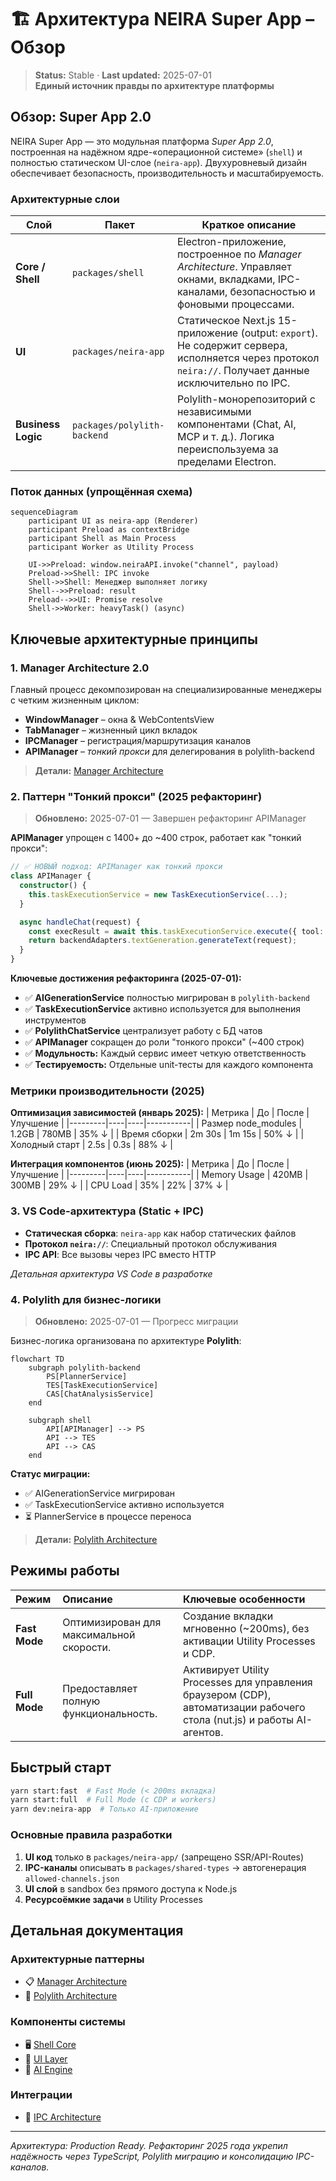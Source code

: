 # 🏗️ Архитектура NEIRA Super App – Обзор

> **Status:** Stable · **Last updated:** 2025-07-01  
> **Единый источник правды по архитектуре платформы**

## Обзор: Super App 2.0

NEIRA Super App — это модульная платформа _Super App 2.0_, построенная на надёжном ядре-«операционной системе» (`shell`) и полностью статическом UI-слое (`neira-app`). Двухуровневый дизайн обеспечивает безопасность, производительность и масштабируемость.

### Архитектурные слои

| Слой               | Пакет                       | Краткое описание                                                                                                                                        |
| ------------------ | --------------------------- | ------------------------------------------------------------------------------------------------------------------------------------------------------- |
| **Core / Shell**   | `packages/shell`            | Electron-приложение, построенное по _Manager Architecture_. Управляет окнами, вкладками, IPC-каналами, безопасностью и фоновыми процессами.             |
| **UI**             | `packages/neira-app`        | Статическое Next.js 15-приложение (output: `export`). Не содержит сервера, исполняется через протокол `neira://`. Получает данные исключительно по IPC. |
| **Business Logic** | `packages/polylith-backend` | Polylith-монорепозиторий с независимыми компонентами (Chat, AI, MCP и т. д.). Логика переиспользуема за пределами Electron.                             |

### Поток данных (упрощённая схема)

```mermaid
sequenceDiagram
    participant UI as neira-app (Renderer)
    participant Preload as contextBridge
    participant Shell as Main Process
    participant Worker as Utility Process

    UI->>Preload: window.neiraAPI.invoke("channel", payload)
    Preload->>Shell: IPC invoke
    Shell->>Shell: Менеджер выполняет логику
    Shell-->>Preload: result
    Preload-->>UI: Promise resolve
    Shell->>Worker: heavyTask() (async)
```

## Ключевые архитектурные принципы

### 1. Manager Architecture 2.0

Главный процесс декомпозирован на специализированные менеджеры с четким жизненным циклом:

- **WindowManager** – окна & WebContentsView
- **TabManager** – жизненный цикл вкладок
- **IPCManager** – регистрация/маршрутизация каналов
- **APIManager** – _тонкий прокси_ для делегирования в polylith-backend

> **Детали:** [Manager Architecture](/core-concepts/architecture-patterns/manager-architecture)

### 2. Паттерн "Тонкий прокси" (2025 рефакторинг)

> **Обновлено:** 2025-07-01 — Завершен рефакторинг APIManager

**APIManager** упрощен с 1400+ до ~400 строк, работает как "тонкий прокси":

```typescript
// ✅ НОВЫЙ подход: APIManager как тонкий прокси
class APIManager {
  constructor() {
    this.taskExecutionService = new TaskExecutionService(...);
  }

  async handleChat(request) {
    const execResult = await this.taskExecutionService.execute({ tool: toolName, params: args });
    return backendAdapters.textGeneration.generateText(request);
  }
}
```

**Ключевые достижения рефакторинга (2025-07-01):**

- ✅ **AIGenerationService** полностью мигрирован в `polylith-backend`
- ✅ **TaskExecutionService** активно используется для выполнения инструментов
- ✅ **PolylithChatService** централизует работу с БД чатов
- ✅ **APIManager** сокращен до роли "тонкого прокси" (~400 строк)
- ✅ **Модульность:** Каждый сервис имеет четкую ответственность
- ✅ **Тестируемость:** Отдельные unit-тесты для каждого компонента

### Метрики производительности (2025)

**Оптимизация зависимостей (январь 2025):**
| Метрика | До | После | Улучшение |
|---------|----|----|-----------|
| Размер node_modules | 1.2GB | 780MB | 35% ↓ |
| Время сборки | 2m 30s | 1m 15s | 50% ↓ |
| Холодный старт | 2.5s | 0.3s | 88% ↓ |

**Интеграция компонентов (июнь 2025):**
| Метрика | До | После | Улучшение |
|---------|----|----|-----------|
| Memory Usage | 420MB | 300MB | 29% ↓ |
| CPU Load | 35% | 22% | 37% ↓ |

### 3. VS Code-архитектура (Static + IPC)

- **Статическая сборка**: `neira-app` как набор статических файлов
- **Протокол `neira://`**: Специальный протокол обслуживания
- **IPC API**: Все вызовы через IPC вместо HTTP

_Детальная архитектура VS Code в разработке_

### 4. Polylith для бизнес-логики

> **Обновлено:** 2025-07-01 — Прогресс миграции

Бизнес-логика организована по архитектуре **Polylith**:

```mermaid
flowchart TD
    subgraph polylith-backend
        PS[PlannerService]
        TES[TaskExecutionService]
        CAS[ChatAnalysisService]
    end

    subgraph shell
        API[APIManager] --> PS
        API --> TES
        API --> CAS
    end
```

**Статус миграции:**

- ✅ AIGenerationService мигрирован
- ✅ TaskExecutionService активно используется
- ⏳ PlannerService в процессе переноса

> **Детали:** [Polylith Architecture](/core-concepts/architecture-patterns/polylith-architecture)

## Режимы работы

| Режим         | Описание                                 | Ключевые особенности                                                                                                    |
| :------------ | :--------------------------------------- | :---------------------------------------------------------------------------------------------------------------------- |
| **Fast Mode** | Оптимизирован для максимальной скорости. | Создание вкладки мгновенно (~200ms), без активации Utility Processes и CDP.                                             |
| **Full Mode** | Предоставляет полную функциональность.   | Активирует Utility Processes для управления браузером (CDP), автоматизации рабочего стола (nut.js) и работы AI-агентов. |

## Быстрый старт

```bash
yarn start:fast  # Fast Mode (< 200ms вкладка)
yarn start:full  # Full Mode (с CDP и workers)
yarn dev:neira-app  # Только AI-приложение
```

### Основные правила разработки

1. **UI код** только в `packages/neira-app/` (запрещено SSR/API-Routes)
2. **IPC-каналы** описывать в `packages/shared-types` → автогенерация `allowed-channels.json`
3. **UI слой** в sandbox без прямого доступа к Node.js
4. **Ресурсоёмкие задачи** в Utility Processes

## Детальная документация

### Архитектурные паттерны

- 📋 [Manager Architecture](/core-concepts/architecture-patterns/manager-architecture)
- 🧱 [Polylith Architecture](/core-concepts/architecture-patterns/polylith-architecture)

### Компоненты системы

- 🖥️ [Shell Core](/core-concepts/shell-core/shell-architecture)
- 🎨 [UI Layer](/core-concepts/ui-layer/chat-architecture)
- 🤖 [AI Engine](/core-concepts/ai-engine/ai-architecture)

### Интеграции

- 🔌 [IPC Architecture](/core-concepts/shell-core/ipc-architecture)

---

_Архитектура: Production Ready. Рефакторинг 2025 года укрепил надёжность через TypeScript, Polylith миграцию и консолидацию IPC-каналов._
